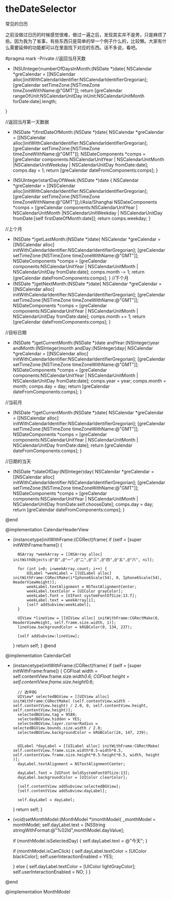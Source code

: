 # theDateSelector
常见的日历

之前没做过日历的时候感觉很难，做过一遍之后，发现其实并不是男，只是麻烦了些。因为我为了省事，有些东西只是简单的举一个例子什么的，比较懒。大家有什么需要延伸的功能都可以在里面找下对应的东西。话不多说，看吧。



#pragma mark -Private
//返回当月天数 
- (NSUInteger)numberOfDaysInMonth:(NSDate *)date{
    NSCalendar *greCalendar = [[NSCalendar alloc]initWithCalendarIdentifier:NSCalendarIdentifierGregorian];
    [greCalendar setTimeZone:[NSTimeZone timeZoneWithName:@"GMT"]];
    return [greCalendar rangeOfUnit:NSCalendarUnitDay inUnit:NSCalendarUnitMonth forDate:date].length;
    
}

//返回当月第一天数据
- (NSDate *)firstDateOfMonth:(NSDate *)date{
    NSCalendar *greCalendar = [[NSCalendar alloc]initWithCalendarIdentifier:NSCalendarIdentifierGregorian];
    [greCalendar setTimeZone:[NSTimeZone timeZoneWithName:@"GMT"]];
    NSDateComponents *comps = [greCalendar
                               components:NSCalendarUnitYear | NSCalendarUnitMonth |NSCalendarUnitWeekday | NSCalendarUnitDay
                               fromDate:date];
    comps.day = 1;
    return [greCalendar dateFromComponents:comps];
}


- (NSUInteger)startDayOfWeek:(NSDate *)date
{
    NSCalendar *greCalendar = [[NSCalendar alloc]initWithCalendarIdentifier:NSCalendarIdentifierGregorian];
    [greCalendar setTimeZone:[NSTimeZone timeZoneWithName:@"GMT"]];//Asia/Shanghai
    NSDateComponents *comps = [greCalendar
                               components:NSCalendarUnitYear | NSCalendarUnitMonth |NSCalendarUnitWeekday | NSCalendarUnitDay
                               fromDate:[self firstDateOfMonth:date]];
    return comps.weekday;
}

//上个月
- (NSDate *)getLastMonth:(NSDate *)date{
    NSCalendar *greCalendar = [[NSCalendar alloc] initWithCalendarIdentifier:NSCalendarIdentifierGregorian];
    [greCalendar setTimeZone:[NSTimeZone timeZoneWithName:@"GMT"]];
    NSDateComponents *comps = [greCalendar
                               components:NSCalendarUnitYear | NSCalendarUnitMonth | NSCalendarUnitDay
                               fromDate:date];
    comps.month -= 1;
    return [greCalendar dateFromComponents:comps];
}
//下个月
- (NSDate *)getNextMonth:(NSDate *)date{
    NSCalendar *greCalendar = [[NSCalendar alloc] initWithCalendarIdentifier:NSCalendarIdentifierGregorian];
    [greCalendar setTimeZone:[NSTimeZone timeZoneWithName:@"GMT"]];
    NSDateComponents *comps = [greCalendar
                               components:NSCalendarUnitYear | NSCalendarUnitMonth | NSCalendarUnitDay
                               fromDate:date];
    comps.month += 1;
    return [greCalendar dateFromComponents:comps];
}



//目标日期
- (NSDate *)getCurrentMonth:(NSDate *)date andYear:(NSInteger)year andMonth:(NSInteger)month andDay:(NSInteger)day{
    NSCalendar *greCalendar = [[NSCalendar alloc] initWithCalendarIdentifier:NSCalendarIdentifierGregorian];
    [greCalendar setTimeZone:[NSTimeZone timeZoneWithName:@"GMT"]];
    NSDateComponents *comps = [greCalendar
                               components:NSCalendarUnitYear | NSCalendarUnitMonth | NSCalendarUnitDay
                               fromDate:date];
    comps.year = year;
    comps.month = month;
    comps.day = day;
    return [greCalendar dateFromComponents:comps];
}

//当前月
- (NSDate *)getCurrentMonth:(NSDate *)date{
    NSCalendar *greCalendar = [[NSCalendar alloc] initWithCalendarIdentifier:NSCalendarIdentifierGregorian];
    [greCalendar setTimeZone:[NSTimeZone timeZoneWithName:@"GMT"]];
    NSDateComponents *comps = [greCalendar
                               components:NSCalendarUnitYear | NSCalendarUnitMonth | NSCalendarUnitDay
                               fromDate:date];
    return [greCalendar dateFromComponents:comps];
}

//日期的当天
- (NSDate *)dateOfDay:(NSInteger)day{
    NSCalendar *greCalendar = [[NSCalendar alloc] initWithCalendarIdentifier:NSCalendarIdentifierGregorian];
    [greCalendar setTimeZone:[NSTimeZone timeZoneWithName:@"GMT"]];
    NSDateComponents *comps = [greCalendar
                               components:NSCalendarUnitYear | NSCalendarUnitMonth | NSCalendarUnitDay
                               fromDate:self.chooseDate];
    comps.day = day;
    return [greCalendar dateFromComponents:comps];
}

@end

@implementation CalendarHeaderView
- (instancetype)initWithFrame:(CGRect)frame{
    if (self = [super initWithFrame:frame]) {
        
        NSArray *weekArray = [[NSArray alloc] initWithObjects:@"日",@"一",@"二",@"三",@"四",@"五",@"六", nil];

        for (int i=0; i<weekArray.count; i++) {
            UILabel *weekLabel = [[UILabel alloc] initWithFrame:CGRectMake(i*Iphone6Scale(54), 0, Iphone6Scale(54), HeaderViewHeight)];
            weekLabel.textAlignment = NSTextAlignmentCenter;
            weekLabel.textColor = [UIColor grayColor];
            weekLabel.font = [UIFont systemFontOfSize:13.f];
            weekLabel.text = weekArray[i];
            [self addSubview:weekLabel];
        }
        
        UIView *lineView = [[UIView alloc] initWithFrame:CGRectMake(0, HeaderViewHeight, self.frame.size.width, 1)];
        lineView.backgroundColor = kRGBColor(0, 134, 237);

        [self addSubview:lineView];
        
    }
    return self;
}
@end


@implementation CalendarCell

- (instancetype)initWithFrame:(CGRect)frame{
    if (self = [super initWithFrame:frame]) {
        CGFloat width = self.contentView.frame.size.width*0.6;
        CGFloat height = self.contentView.frame.size.height*0.6;
        
        // 选中BG
        UIView* selectedBGView = [[UIView alloc] initWithFrame:CGRectMake( (self.contentView.width - self.contentView.height) / 2.0, 0, self.contentView.height, self.contentView.height)];
        selectedBGView.tag = 9588;
        selectedBGView.hidden = YES;
        selectedBGView.layer.cornerRadius = selectedBGView.bounds.size.width / 2.0;
        selectedBGView.backgroundColor = kRGBColor(24, 147, 239);
        
        
        UILabel *dayLabel = [[UILabel alloc] initWithFrame:CGRectMake( self.contentView.frame.size.width*0.5-width*0.5,  self.contentView.frame.size.height*0.5-height*0.5, width, height )];
        dayLabel.textAlignment = NSTextAlignmentCenter;

        dayLabel.font = [UIFont boldSystemFontOfSize:13];
        dayLabel.backgroundColor = [UIColor clearColor];
        
        [self.contentView addSubview:selectedBGView];
        [self.contentView addSubview:dayLabel];
   
        self.dayLabel = dayLabel;
      
    }
    return self;
}

- (void)setMonthModel:(MonthModel *)monthModel{
    _monthModel = monthModel;
    self.dayLabel.text = [NSString stringWithFormat:@"%02ld",monthModel.dayValue];
    
    
    if (monthModel.isSelectedDay) {
        self.dayLabel.text = @"今天";
    }
    
    if (monthModel.isCanClick) {
        self.dayLabel.textColor = [UIColor blackColor];
        self.userInteractionEnabled = YES;
        
    } else {
        self.dayLabel.textColor = [UIColor lightGrayColor];
        self.userInteractionEnabled = NO;
    }
}

@end


@implementation MonthModel

